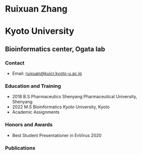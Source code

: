 # Ruixuan Zhang
# Kyoto University
## Bioinformatics center, Ogata lab
### Contact
* Email: ruixuan@kuicr.kyoto-u.ac.jp

### Education and Training
* 2018  B.S Pharmaceutics  Shenyang Pharmaceutical University, Shenyang
* 2022  M.S Bioinformatics Kyoto University, Kyoto
* Academic Assignments

### Honors and Awards
* Best Student Presentationer in EnVirus 2020

### Publications
